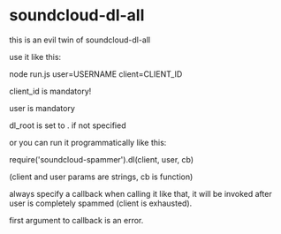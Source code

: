 # soundcloud-dl-all
this is an evil twin of soundcloud-dl-all

use it like this:
 
 node run.js user=USERNAME client=CLIENT_ID

client_id is mandatory!

user is mandatory

dl_root is set to . if not specified

or you can run it programmatically like this:

 require('soundcloud-spammer').dl(client, user, cb)

(client and user params are strings, cb is function)

always specify a callback when calling it like that, it will be invoked after user is completely spammed (client is exhausted).

first argument to callback is an error.	

